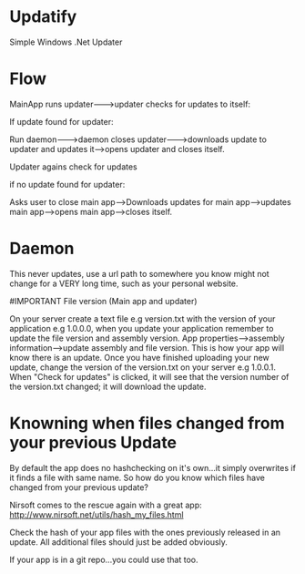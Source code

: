 # Updatify
Simple Windows .Net Updater 


# Flow

MainApp runs updater--->updater checks for updates to itself:

If update found for updater:

Run daemon--->daemon closes updater--->downloads update to updater and updates it-->opens updater and closes itself.

Updater agains check for updates

if no update found for updater:

Asks user to close main app-->Downloads updates for main app-->updates main app-->opens main app-->closes itself.

# Daemon

This never updates, use a url path to somewhere you know might not change for a VERY long time, such as your personal website.

#IMPORTANT File version (Main app and updater)

On your server create a text file e.g version.txt with the version of your application e.g 1.0.0.0, when you update your application remember to update the file version and assembly version. App properties-->assembly information-->update assembly and file version. This is how your app will know there is an update. Once you have finished uploading your new update, change the version of the version.txt on your server e.g 1.0.0.1. When "Check for updates" is clicked, it will see that the version number of the version.txt changed; it will download the update.

# Knowning when files changed from your previous Update

By default the app does no hashchecking on it's own...it simply overwrites if it finds a file with same name. So how do you know which files have changed from your previous update?

Nirsoft comes to the rescue again with a great app: http://www.nirsoft.net/utils/hash_my_files.html

Check the hash of your app files with the ones previously released in an update. All additional files should just be added obviously.

If your app is in a git repo...you could use that too.


